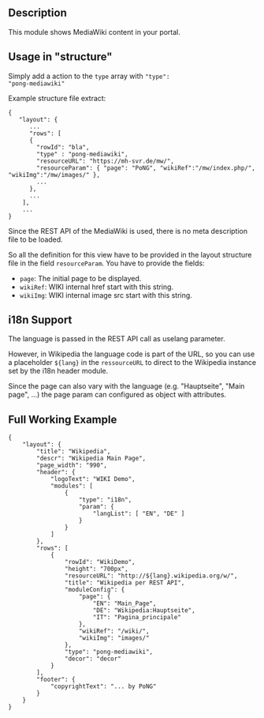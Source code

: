 ## Description
This module shows MediaWiki content in your portal. 

## Usage in "structure" 
Simply add a action to the <code>type</code> array with <code>"type": "pong-mediawiki"</code>

Example structure file extract:

	{
	   "layout": {
	      ...
	      "rows": [
	      {
	        "rowId": "bla",
	        "type" : "pong-mediawiki",
	        "resourceURL": "https://mh-svr.de/mw/",        
	        "resourceParam": { "page": "PoNG", "wikiRef":"/mw/index.php/", "wikiImg":"/mw/images/" },
	        ...
	      },
	      ...
	    ],
	    ...
	}

Since the REST API of the MediaWiki is used, there is no meta description file to be loaded. 

So all the definition for this view have to be provided in the layout structure file in the field <code>resourceParam</code>. 
You have to provide the fields:
* <code>page</code>: The initial page to be displayed.
* <code>wikiRef</code>: WIKI internal href start with this string.
* <code>wikiImg</code>: WIKI internal image src start with this string.

## i18n Support
The language is passed in the REST API call as uselang parameter.

However, in Wikipedia the language code is part of the URL, so you can use a placeholder <code>${lang}</code> in the <code>ressourceURL</code> to direct to the Wikipedia instance set by the i18n header module.

Since the page can also vary with the language (e.g. "Hauptseite", "Main page", ...) the page param can configured as object with attributes.

## Full Working Example
                   
	{
	    "layout": {
	        "title": "Wikipedia",
	        "descr": "Wikipedia Main Page",
	        "page_width": "990",
	        "header": {
	            "logoText": "WIKI Demo",
	            "modules": [
	                {
	                    "type": "i18n",
	                    "param": {
	                        "langList": [ "EN", "DE" ]
	                    }
	                }
	            ]
	        },
	        "rows": [
	            {
	                "rowId": "WikiDemo",
	                "height": "700px",
	                "resourceURL": "http://${lang}.wikipedia.org/w/",
	                "title": "Wikipedia per REST API",
	                "moduleConfig": {
	                    "page": {
	                        "EN": "Main_Page",
	                        "DE": "Wikipedia:Hauptseite",
	                        "IT": "Pagina_principale"
	                    },
	                    "wikiRef": "/wiki/",
	                    "wikiImg": "images/"
	                },
	                "type": "pong-mediawiki",
	                "decor": "decor"
	            }
	        ],
	        "footer": {
	            "copyrightText": "... by PoNG"
	        }
	    }
	}